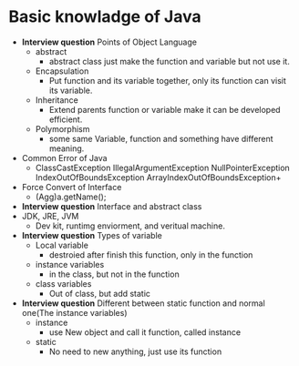 # Basic knowladge of Java

-   **Interview question** Points of Object Language
    -   abstract
        -   abstract class just make the function and variable but not use it.
    -   Encapsulation
        -   Put function and its variable together, only its function can visit its variable.
    -   Inheritance
        -   Extend parents function or variable make it can be developed efficient.
    -   Polymorphism
        -   some same Variable, function and something have different meaning.
-   Common Error of Java
    -   ClassCastException IllegalArgumentException NullPointerException IndexOutOfBoundsException ArrayIndexOutOfBoundsException+
-   Force Convert of Interface
    -   (Agg)a.getName();
-   **Interview question** Interface and abstract class
-   JDK, JRE, JVM
    -   Dev kit, runtimg enviorment, and veritual machine.
-   **Interview question** Types of variable
    -   Local variable
        -   destroied after finish this function, only in the function
    -   instance variables
        -   in the class, but not in the function
    -   class variables
        -   Out of class, but add static
-   **Interview question** Different between static function and normal one(The instance variables)
    -   instance
        -   use New object and call it function, called instance
    -   static
        -   No need to new anything, just use its function
